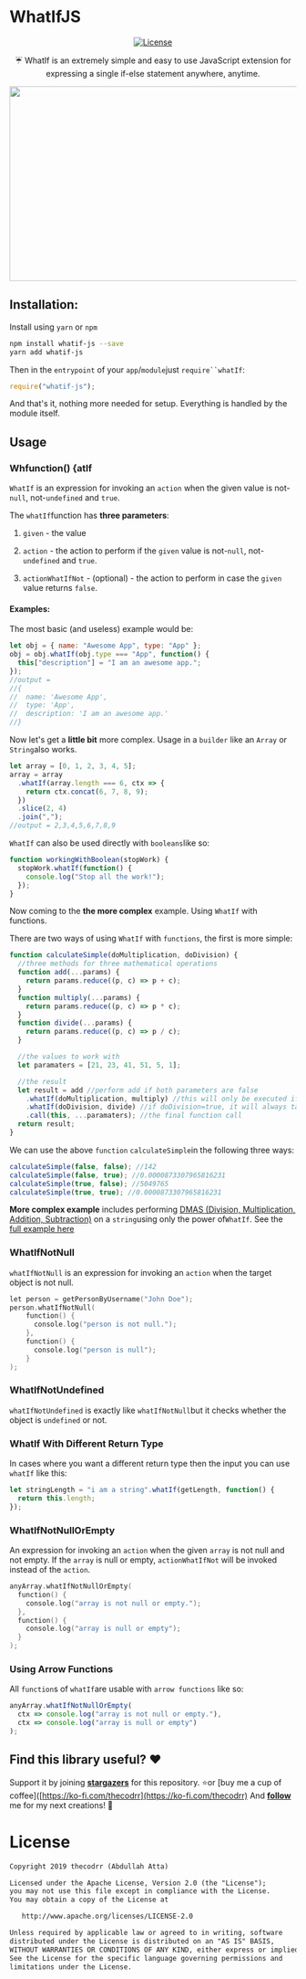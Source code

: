 # WhatIfJS

<p align="center">
  <a href="https://opensource.org/licenses/Apache-2.0"><img alt="License" src="https://img.shields.io/badge/License-Apache%202.0-blue.svg"/></a>
</p>

<p align="center">
☔ WhatIf is an extremely simple and easy to use JavaScript extension for expressing a single if-else statement anywhere, anytime.
</p>

<p align="center">
<img src="https://i.imgur.com/3N2bap4.png" width="844" height="341"/>
</p>

## Installation:

Install using `yarn` or `npm`

```bash
npm install whatif-js --save
yarn add whatif-js
```

Then in the `entrypoint` of your `app`/`module`just ` require``whatIf `:

```javascript
require("whatif-js");
```

And that's it, nothing more needed for setup. Everything is handled by the module itself.

## Usage

### Whfunction() {atIf

`WhatIf` is an expression for invoking an `action` when the given value is not-`null`, not-`undefined` and `true`.

The `whatIf`function has **three parameters**:

1. `given` - the value

2. `action` - the action to perform if the `given` value is not-`null`, not-`undefined` and `true`.

3. `actionWhatIfNot` - (optional) - the action to perform in case the `given` value returns `false`.

#### Examples:

The most basic (and useless) example would be:

```javascript
let obj = { name: "Awesome App", type: "App" };
obj = obj.whatIf(obj.type === "App", function() {
  this["description"] = "I am an awesome app.";
});
//output =
//{
//  name: 'Awesome App',
//  type: 'App',
//  description: 'I am an awesome app.'
//}
```

Now let's get a **little bit** more complex. Usage in a `builder` like an `Array` or `String`also works.

```javascript
let array = [0, 1, 2, 3, 4, 5];
array = array
  .whatIf(array.length === 6, ctx => {
    return ctx.concat(6, 7, 8, 9);
  })
  .slice(2, 4)
  .join(",");
//output = 2,3,4,5,6,7,8,9
```

`WhatIf` can also be used directly with `booleans`like so:

```javascript
function workingWithBoolean(stopWork) {
  stopWork.whatIf(function() {
    console.log("Stop all the work!");
  });
}
```

Now coming to the **the more complex** example. Using `WhatIf` with functions.

There are two ways of using `WhatIf` with `functions`, the first is more simple:

```javascript
function calculateSimple(doMultiplication, doDivision) {
  //three methods for three mathematical operations
  function add(...params) {
    return params.reduce((p, c) => p + c);
  }
  function multiply(...params) {
    return params.reduce((p, c) => p * c);
  }
  function divide(...params) {
    return params.reduce((p, c) => p / c);
  }

  //the values to work with
  let paramaters = [21, 23, 41, 51, 5, 1];

  //the result
  let result = add //perform add if both parameters are false
    .whatIf(doMultiplication, multiply) //this will only be executed if doDivision=false & doMultiplication=true
    .whatIf(doDivision, divide) //if doDivision=true, it will always take precedence no matter the value of doMultiplication
    .call(this, ...paramaters); //the final function call
  return result;
}
```

We can use the above `function` `calculateSimple`in the following three ways:

```javascript
calculateSimple(false, false); //142
calculateSimple(false, true); //0.0000873307965816231
calculateSimple(true, false); //5049765
calculateSimple(true, true); //0.0000873307965816231
```

**More complex example** includes performing <u>DMAS (Division, Multiplication, Addition, Subtraction)</u> on a `string`using only the power of`WhatIf`. See the [full example here](https://github.com/thecodrr/WhatIfJS/tree/master/examples/index.js)

### WhatIfNotNull

`whatIfNotNull` is an expression for invoking an `action` when the target object is not null.

```kotlin
let person = getPersonByUsername("John Doe");
person.whatIfNotNull(
    function() {
      console.log("person is not null.");
    },
    function() {
      console.log("person is null");
    }
);
```

### WhatIfNotUndefined

`whatIfNotUndefined` is exactly like `whatIfNotNull`but it checks whether the object is `undefined` or not.

### WhatIf With Different Return Type

In cases where you want a different return type then the input you can use `whatIf` like this:

```javascript
let stringLength = "i am a string".whatIf(getLength, function() {
  return this.length;
});
```

### WhatIfNotNullOrEmpty

An expression for invoking an `action` when the given `array` is not null and not empty.
If the `array` is null or empty, `actionWhatIfNot` will be invoked instead of the `action`.

```kotlin
anyArray.whatIfNotNullOrEmpty(
  function() {
    console.log("array is not null or empty.");
  },
  function() {
    console.log("array is null or empty");
  }
);
```

### Using Arrow Functions

All `function`s of `whatIf`are usable with `arrow functions` like so:

```javascript
anyArray.whatIfNotNullOrEmpty(
  ctx => console.log("array is not null or empty."),
  ctx => console.log("array is null or empty")
);
```

## Find this library useful? :heart:

Support it by joining **[stargazers](https://github.com/thecodrr/WhatIfJS/stargazers)** for this repository. :star:or [buy me a cup of coffee]([https://ko-fi.com/thecodrr](https://ko-fi.com/thecodrr)
And **[follow](https://github.com/thecodrr)** me for my next creations! 🤩

# License

```xml
Copyright 2019 thecodrr (Abdullah Atta)

Licensed under the Apache License, Version 2.0 (the "License");
you may not use this file except in compliance with the License.
You may obtain a copy of the License at

   http://www.apache.org/licenses/LICENSE-2.0

Unless required by applicable law or agreed to in writing, software
distributed under the License is distributed on an "AS IS" BASIS,
WITHOUT WARRANTIES OR CONDITIONS OF ANY KIND, either express or implied.
See the License for the specific language governing permissions and
limitations under the License.
```
